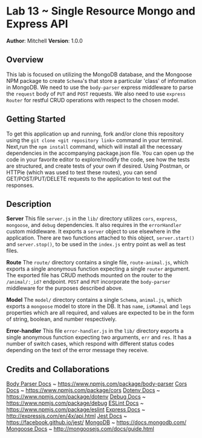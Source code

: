 # Lab 13 ~ Single Resource Mongo and Express API

**Author**: Mitchell
**Version**: 1.0.0

## Overview
This lab is focused on utilizing the MongoDB database, and the Mongoose NPM package to create `Schema`'s that store a particular 'class' of information in MongoDB. We need to use the `body-parser` express middleware to parse the `request` body of `PUT` and `POST` requests. We also need to use `express` `Router` for restful CRUD operations with respect to the chosen model.

## Getting Started
To get this application up and running, fork and/or clone this repository using the `git clone <git repository link>` command in your terminal. Next,run the `npm install` command, which will install all the necessary dependencies in the accompanying package.json file. You can open up the code in your favorite editor to explore/modify the code, see how the tests are structured, and create tests of your own if desired. Using Postman, or HTTPie (which was used to test these routes), you can send GET/POST/PUT/DELETE requests to the application to test out the responses. 

## Description
**Server** 
This file `server.js` in the `lib/` directory utilizes `cors`, `express`, `mongoose`, and `debug` dependencies. It also requires in the `errorHandler` custom middleware. It exports a `server` object to use elsewhere in the application. There are two functions attached to this object, `server.start()` and `server.stop()`, to be used in the `index.js` entry point as well as test files.

**Route**
The `route/` directory contains a single file, `route-animal.js`, which exports a single anonymous function expecting a single `router` argument. The exported file has CRUD methods mounted on the router to the `/animal/:_id?` endpoint. `POST` and `PUT` incorporate the `body-parser` middleware for the purposes described above.

**Model**
The `model/` directory contains a single `Schema`, `animal.js`, which exports a `mongoose` model to store in the DB. It has `name`, `isMammal` and `legs` properties which are all required, and values are expected to be in the form of string, boolean, and number respectively.

**Error-handler**
This file `error-handler.js` in the `lib/` directory exports a single anonymous function expecting two arguments, `err` and `res`. It has a number of switch cases, which respond with different status codes depending on the text of the error message they receive. 

## Credits and Collaborations
[Body Parser Docs](https://www.npmjs.com/package/body-parser) ~ https://www.npmjs.com/package/body-parser
[Cors Docs](https://www.npmjs.com/package/cors) ~ https://www.npmjs.com/package/cors
[Dotenv Docs](https://www.npmjs.com/package/dotenv) ~ https://www.npmjs.com/package/dotenv
[Debug Docs](https://www.npmjs.com/package/debug) ~ https://www.npmjs.com/package/debug
[ESLint Docs](https://www.npmjs.com/package/eslint) ~ https://www.npmjs.com/package/eslint
[Express Docs](http://expressjs.com/en/4x/api.html) ~ http://expressjs.com/en/4x/api.html
[Jest Docs](https://facebook.github.io/jest/) ~ https://facebook.github.io/jest/
[MongoDB](https://docs.mongodb.com/) ~ https://docs.mongodb.com/
[Mongoose Docs](http://mongoosejs.com/docs/guide.html) ~ http://mongoosejs.com/docs/guide.html
